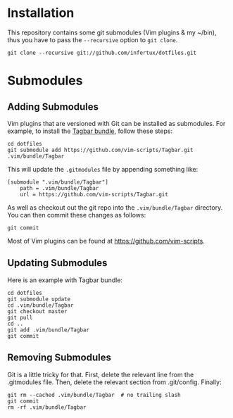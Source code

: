 Installation
============

This repository contains some git submodules (Vim plugins & my ~/bin), thus you
have to pass the `--recursive` option to `git clone`.

    git clone --recursive git://github.com/infertux/dotfiles.git


Submodules
==========

Adding Submodules
-----------------

Vim plugins that are versioned with Git can be installed as submodules.
For example, to install the [Tagbar bundle][Tagbar], follow these steps:

    cd dotfiles
    git submodule add https://github.com/vim-scripts/Tagbar.git .vim/bundle/Tagbar

This will update the `.gitmodules` file by appending something like:

    [submodule ".vim/bundle/Tagbar"]
        path = .vim/bundle/Tagbar
        url = https://github.com/vim-scripts/Tagbar.git

As well as checkout out the git repo into the
`.vim/bundle/Tagbar` directory. You can then commit these changes
as follows:

    git commit

Most of Vim plugins can be found at https://github.com/vim-scripts.

Updating Submodules
-------------------

Here is an example with Tagbar bundle:

    cd dotfiles
    git submodule update
    cd .vim/bundle/Tagbar
    git checkout master
    git pull
    cd ..
    git add .vim/bundle/Tagbar
    git commit

Removing Submodules
-------------------

Git is a little tricky for that.
First, delete the relevant line from the .gitmodules file.
Then, delete the relevant section from .git/config.
Finally:

    git rm --cached .vim/bundle/Tagbar  # no trailing slash
    git commit
    rm -rf .vim/bundle/Tagbar


[Tagbar]: https://github.com/vim-scripts/Tagbar

